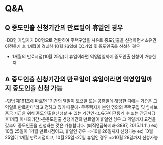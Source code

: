 # Q&A
## Q 중도인출 신청기간의 만료일이 휴일인 경우
-DB형 가입자가 DC형으로 전환하여 주택구입을 사유로 중도인출을 신청하면서소유권이전등기 후 1개월이 경과한 10월 26일에 DC가입 및 중도인출을 신청한 경우
- 1개월의 만료시점(10월 25일)이 휴일이라면 익영업일까지 중도인출 신청이 가능한지
## A 중도인출 신청기간의 만료일이 휴일이라면 익영업일까지 중도인출 신청 가능
-민법 제161조에 따르면 "기간의 말일이 토요일 또는 공휴일에 해당한 때에는 기간은 그 익일로 만료한다"라고 정하고 있기 때문에- 무주택자가 본인 명의의 주택구입 및 임차보증금 지급을 위해 중도인출을신청할 수 있는 기간인<소유권이전등기 후 또는 잔금지급 후1개월 이내의기간>은중도인출 신청기간의 만료일이 휴일인 경우
그 익일까지 요건을 갖추어 중도인출을 신청하는 것은 가능합니다.
(퇴직연금복지과-3887, 2015.11.11.)
ex) 10월 25일이 1개월 만료시점이고, 휴일인 경우 =>10월 26일까지 신청가능
ex) 10월 25일이 1개월 만료시점이고, 10월 25일~27일 휴일인 경우 =>10월 28일까지 신청가능
